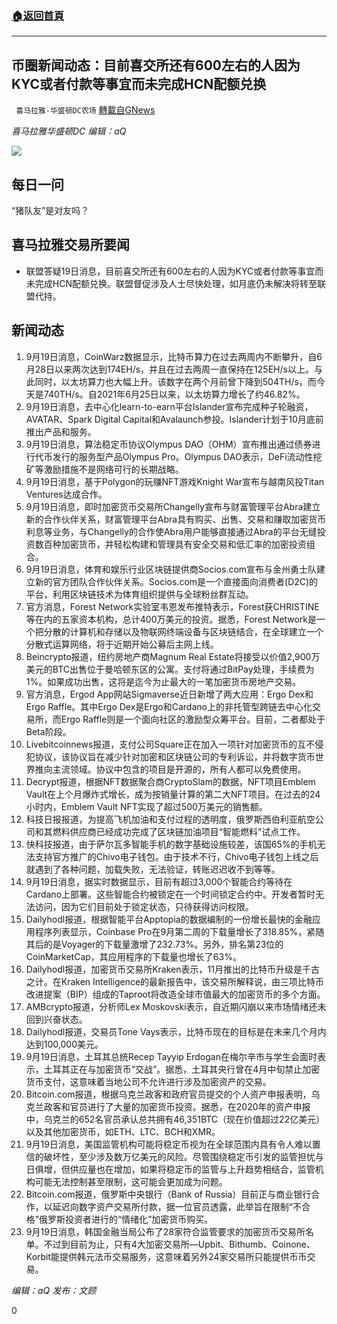 ###  [:house:返回首頁](https://github.com/ourhimalayas/txt)
---


## 币圈新闻动态：目前喜交所还有600左右的人因为KYC或者付款等事宜而未完成HCN配额兑换
` 喜马拉雅-华盛顿DC农场` [轉載自GNews](https://gnews.org/zh-hans/1544031/)

*喜马拉雅华盛顿DC 编辑：aQ*

![](http://himalayawashingtondc.org/wp-content/uploads/2021/07/ScreenShot-2021-07-31-at-16.20.22@2x.png)



## 每日一问





“猪队友”是对友吗？





## 喜马拉雅交易所要闻





- 联盟答疑19日消息，目前喜交所还有600左右的人因为KYC或者付款等事宜而未完成HCN配额兑换。联盟督促涉及人士尽快处理，如月底仍未解决将转至联盟代持。






## 新闻动态





1. 9月19日消息，CoinWarz数据显示，比特币算力在过去两周内不断攀升，自6月28日以来两次达到174EH/s，并且在过去两周一直保持在125EH/s以上。与此同时，以太坊算力也大幅上升。该数字在两个月前曾下降到504TH/s，而今天是740TH/s。自2021年6月25日以来，以太坊算力增长了约46.82%。
2. 9月19日消息，去中心化learn-to-earn平台Islander宣布完成种子轮融资，AVATAR、Spark Digital Capital和Avalaunch参投。Islander计划于10月底前推出产品和服务。
3. 9月19日消息，算法稳定币协议Olympus DAO（OHM）宣布推出通过债券进行代币发行的服务型产品Olympus Pro。Olympus DAO表示，DeFi流动性挖矿等激励措施不是网络可行的长期战略。
4. 9月19日消息，基于Polygon的玩赚NFT游戏Knight War宣布与越南风投Titan Ventures达成合作。
5. 9月19日消息，即时加密货币交易所Changelly宣布与财富管理平台Abra建立新的合作伙伴关系，财富管理平台Abra具有购买、出售、交易和赚取加密货币利息等业务，与Changelly的合作使Abra用户能够直接通过Abra的平台无缝投资数百种加密货币，并轻松构建和管理具有安全交易和低汇率的加密投资组合。
6. 9月19日消息，体育和娱乐行业区块链提供商Socios.com宣布与金州勇士队建立新的官方团队合作伙伴关系。Socios.com是一个直接面向消费者(D2C)的平台，利用区块链技术为体育组织提供与全球粉丝群互动。
7. 官方消息，Forest Network实验室韦恩发布推特表示，Forest获CHRISTINE等在内的五家资本机构，总计400万美元的投资。据悉，Forest Network是一个把分散的计算机和存储以及物联网终端设备与区块链结合，在全球建立一个分散式运算网络，将于近期开始公募后主网上线。
8. Beincrypto报道，纽约房地产商Magnum Real Estate将接受以价值2,900万美元的BTC出售位于曼哈顿东区的公寓。支付将通过BitPay处理，手续费为1%。如果成功出售，这将是迄今为止最大的一笔加密货币房地产交易。
9. 官方消息，Ergod App网站Sigmaverse近日新增了两大应用：Ergo Dex和Ergo Raffle。其中Ergo Dex是Ergo和Cardano上的非托管型跨链去中心化交易所，而Ergo Raffle则是一个面向社区的激励型众筹平台。目前，二者都处于Beta阶段。
10. Livebitcoinnews报道，支付公司Square正在加入一项针对加密货币的互不侵犯协议，该协议旨在减少针对加密和区块链公司的专利诉讼，并将数字货币世界推向主流领域。协议中包含的项目是开源的，所有人都可以免费使用。
11. Decrypt报道，根据NFT数据聚合商CryptoSlam的数据，NFT项目Emblem Vault在上个月爆炸式增长，成为按销量计算的第二大NFT项目。在过去的24小时内，Emblem Vault NFT实现了超过500万美元的销售额。
12. 科技日报报道，为提高飞机加油和支付过程的透明度，俄罗斯西伯利亚航空公司和其燃料供应商已经成功完成了区块链加油项目“智能燃料”试点工作。
13. 快科技报道，由于萨尔瓦多智能手机的数字基础设施较差，该国65%的手机无法支持官方推广的Chivo电子钱包。由于技术不行，Chivo电子钱包上线之后就遇到了各种问题，加载失败，无法验证，转账迟迟收不到等等。
14. 9月19日消息，据实时数据显示，目前有超过3,000个智能合约等待在Cardano上部署。这些智能合约被锁定在一个时间锁定合约中。开发者暂时无法访问，因为它们目前处于锁定状态，只待获得访问权限。
15. Dailyhodl报道，根据智能平台Apptopia的数据编制的一份增长最快的金融应用程序列表显示，Coinbase Pro在9月第二周的下载量增长了318.85%，紧随其后的是Voyager的下载量激增了232.73%。另外，排名第23位的CoinMarketCap，其应用程序的下载量也增长了63%。
16. Dailyhodl报道，加密货币交易所Kraken表示，11月推出的比特币升级是千古之计。在Kraken Intelligence的最新报告中，该交易所解释说，由三项比特币改进提案（BIP）组成的Taproot将改造全球市值最大的加密货币的多个方面。
17. AMBcrypto报道，分析师Lex Moskovski表示，自近期闪崩以来市场情绪还未回到兴奋状态。
18. Dailyhodl报道，交易员Tone Vays表示，比特币现在的目标是在未来几个月内达到100,000美元。
19. 9月19日消息，土耳其总统Recep Tayyip Erdogan在梅尔辛市与学生会面时表示，土耳其正在与加密货币“交战”。据悉，土耳其央行曾在4月中旬禁止加密货币支付，这意味着当地公司不允许进行涉及加密资产的交易。
20. Bitcoin.com报道，根据乌克兰政客和政府官员提交的个人资产申报表明，乌克兰政客和官员进行了大量的加密货币投资。据悉，在2020年的资产申报中，乌克兰的652名官员承认总共拥有46,351BTC（现在价值超过22亿美元）以及其他加密货币，如ETH、LTC、BCH和XMR。
21. 9月19日消息，美国监管机构可能将稳定币视为在全球范围内具有令人难以置信的破坏性，至少涉及数万亿美元的风险。尽管围绕稳定币引发的监管担忧与日俱增，但供应量也在增加，如果将稳定币的监管与上升趋势相结合，监管机构可能无法控制甚至限制，这可能会更加成为问题。
22. Bitcoin.com报道，俄罗斯中央银行（Bank of Russia）目前正与商业银行合作，以延迟向数字资产交易所付款，据一位官员透露，此举旨在限制“不合格”俄罗斯投资者进行的“情绪化”加密货币购买。
23. 9月19日消息，韩国金融当局公布了28家符合监管要求的加密货币交易所名单。不过到目前为止，只有4大加密交易所—Upbit、Bithumb、Coinone、Korbit能提供韩元法币交易服务，这意味着另外24家交易所只能提供币币交易。





*编辑：aQ
发布：文顾*


 
0
